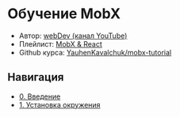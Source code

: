 # Обучение MobX

- Автор: [webDev (канал YouTube)](https://www.youtube.com/channel/UCE9ODjNIkOHrnSdkYWLfYhg)
- Плейлист: [MobX & React](https://www.youtube.com/playlist?list=PLNkWIWHIRwMFK-Gpb4NE45_1_Himhyi-K)
- Github курса: [YauhenKavalchuk/mobx-tutorial](https://github.com/YauhenKavalchuk/mobx-tutorial)

## Навигация

- [0. Введение](./docs/0.%20Introduction)
- [1. Установка окружения](./docs/1.%20Setup%20environment)

